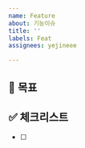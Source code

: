 ```yaml
---
name: Feature
about: 기능이슈
title: ''
labels: Feat
assignees: yejineee

---
```


## 🎯 목표

## ✅ 체크리스트 
- [ ]
